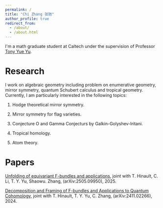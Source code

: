 ```yaml
---
permalink: /
title: "Chi Zhang 张驰"
author_profile: true
redirect_from: 
  - /about/
  - /about.html
---
```


I'm a math graduate student at Caltech under the supervision of Professor [Tony Yue Yu](https://tyy.caltech.edu/).


Research
======
I work on algebraic geometry including problem on enumerative geometry, mirror symmetry, quantum Schubert calculus and tropical geometry. Currently, I am particularly interested in the following topics:

1)  Hodge theoretical mirror symmetry.

2)  Mirror symmetry for flag varieties.

3)  Conjecture O and Gamma Conjecturs by Galkin-Golyshev-Iritani. 

4)  Tropical homology.

5)  Atom theory.

Papers
======
[Unfolding of equivariant F-bundles and applications]([https://www.arxiv.org/abs/2505.09950]), joint with T. Hinault, C. Li, T. Y. Yu, Shaowu. Zhang, (arXiv:2505.09950), 2025.

[Decomposition and Framing of F-bundles and Applications to Quantum Cohomology]([[https://www.arxiv.org/abs/2505.09950](https://arxiv.org/abs/2411.02266)]), joint with T. Hinault, T. Y. Yu, C. Zhang, (arXiv:2411.02266), 2024.

